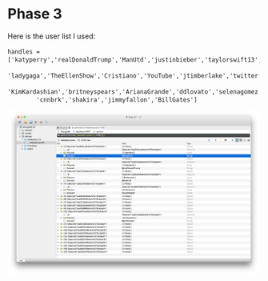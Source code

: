 # Phase 3

Here is the user list I used: 

    handles = ['katyperry','realDonaldTrump','ManUtd','justinbieber','taylorswift13',
			'ladygaga','TheEllenShow','Cristiano','YouTube','jtimberlake','twitter',
			'KimKardashian','britneyspears','ArianaGrande','ddlovato','selenagomez',
			'cnnbrk','shakira','jimmyfallon','BillGates']

<img src="https://github.com/jhzhaofred/EC500/blob/master/MongoDB/phase3/Phase3.png" alt="Laptop" align=center />
